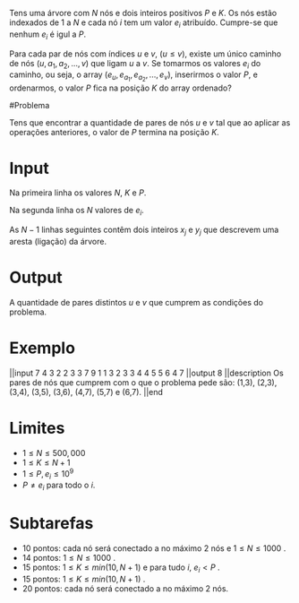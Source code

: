 Tens uma árvore com $N$ nós e dois inteiros positivos $P$ e $K$. Os nós estão indexados de $1$ a $N$ e cada nó $i$ tem um valor $e_i$ atribuído. Cumpre-se que nenhum $e_i$ é igul a $P$.

Para cada par de nós com índices $u$ e $v$, ($u \leq v$), existe um único caminho de nós ($u, a_1, a_2, ..., v$) que ligam $u$ a $v$. Se tomarmos os valores $e_i$ do caminho, ou seja, o array ($e_u, e_{a_1}, e_{a_2}, ..., e_v$), inserirmos o valor $P$, e ordenarmos, o valor $P$ fica na posição $K$ do array ordenado?

#Problema

Tens que encontrar a quantidade de pares de nós $u$ e $v$ tal que ao aplicar as operações anteriores, o valor de $P$ termina na posição $K$.

# Input

Na primeira linha os valores $N$, $K$ e $P$.

Na segunda linha os $N$ valores de $e_i$.

As $N-1$ linhas seguintes contêm dois inteiros $x_j$ e $y_j$ que descrevem uma aresta (ligação) da árvore.

# Output

A quantidade de pares distintos $u$ e $v$ que cumprem as condições do problema.

# Exemplo

||input
7 4 3
2 2 3 3 7 9 1
1 3
2 3
3 4
4 5
5 6
4 7
||output
8
||description
Os pares de nós que cumprem com o que o problema pede são:
(1,3), (2,3), (3,4), (3,5), (3,6), (4,7), (5,7) e (6,7).
||end

# Limites

* $1 \leq N \leq 500,000$
* $1 \leq K \leq N+1$
* $1 \leq P, e_i \leq 10^9$
* $P \neq e_i$ para todo o $i$.

# Subtarefas

* 10 pontos: cada nó será conectado a no máximo 2 nós e $1 \leq N \leq 1000$ .
* 14 pontos: $1 \leq N \leq 1000$ .
* 15 pontos: $1 \leq K \leq min(10, N+1)$ e para tudo $i$, $e_i < P$ .
* 15 pontos: $1 \leq K \leq min(10, N+1)$ .
* 20 pontos: cada nó será conectado a no máximo 2 nós.
